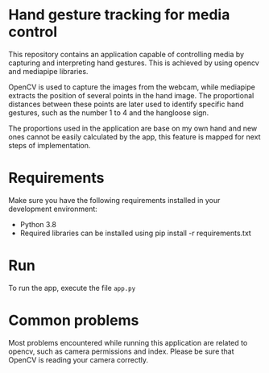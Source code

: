 # Hand gesture tracking for media control

This repository contains an application capable of controlling media by capturing and interpreting hand gestures.
This is achieved by using opencv and mediapipe libraries.

OpenCV is used to capture the images from the webcam, while mediapipe extracts the position of several points in the hand image.
The proportional distances between these points are later used to identify specific hand gestures, such as the number 1 to 4 and the hangloose sign.

The proportions used in the application are base on my own hand and new ones cannot be easily calculated by the app, this feature is mapped for next steps of implementation.


# Requirements
Make sure you have the following requirements installed in your development environment:

- Python 3.8
- Required libraries can be installed using pip install -r requirements.txt

# Run

To run the app, execute the file `app.py`

# Common problems
Most problems encountered while running this application are related to opencv, such as camera permissions and index. Please be sure that OpenCV is reading your camera correctly.
